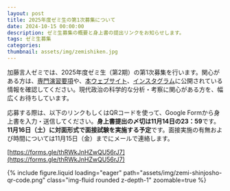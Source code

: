```yaml
---
layout: post
title: 2025年度ゼミ生の第1次募集について
date: 2024-10-15 00:00:00
description: ゼミ生募集の概要と身上書の提出リンクをお知らせします。
tags: ゼミ生募集
categories: 
thumbnail: assets/img/zemishiken.jpg
---
```


加藤言人ゼミでは、2025年度ゼミ生（第2期）の第1次募集を行います。関心がある方は、[専門演習要項](assets/pdf/gentokato_zemiyoko_2025.pdf)や、[本ウェブサイト](https://gentokatozemi.github.io)、[インスタグラム](https://www.instagram.com/g.katoseminar_2024)に公開されている情報を確認してください。現代政治の科学的な分析・考察に関心がある方を、幅広くお待ちしています。

応募する際は、以下のリンクもしくはQRコードを使って、Google Formから身上書を入力・送信してください。<b>身上書提出の〆切は11月14日の23：59</b>です。<b>11月16日（土）に対面形式で面接試験を実施する予定</b>です。面接実施の有無および時間については11月15日（金）までにメールで連絡します。

[https://forms.gle/thRWkJnHZwQU56rJ7](https://forms.gle/thRWkJnHZwQU56rJ7)

<div class="row mt-3">
    <div class="col-sm mt-3 mt-md-0 w-50">
        {% include figure.liquid loading="eager" path="assets/img/zemi-shinjosho-qr-code.png" class="img-fluid rounded z-depth-1" zoomable=true %}
    </div>
</div>